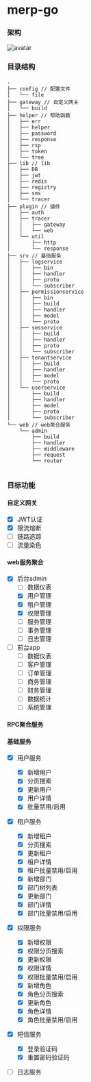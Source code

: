 # merp-go
### 架构
![avatar](http://photo.maguas.com/%E6%9E%B6%E6%9E%84.jpg)
### 目录结构
```
.
├── config // 配置文件
│   └── file
├── gateway // 自定义网关
│   └── build
├── helper // 帮助函数
│   ├── err
│   ├── helper
│   ├── password
│   ├── response
│   ├── rsp
│   ├── token
│   └── tree
├── lib // lib
│   ├── DB
│   ├── jwt
│   ├── redis
│   ├── registry
│   ├── sms
│   └── tracer
├── plugin // 插件
│   ├── auth
│   ├── tracer
│   │   ├── gateway
│   │   └── web
│   └── util
│       ├── http
│       └── response
├── srv // 基础服务
│   ├── logservice
│   │   ├── bin
│   │   ├── handler
│   │   ├── proto
│   │   └── subscriber
│   ├── permissionservice
│   │   ├── bin
│   │   ├── build
│   │   ├── handler
│   │   ├── model
│   │   └── proto
│   ├── smsservice
│   │   ├── build
│   │   ├── handler
│   │   ├── proto
│   │   └── subscriber
│   ├── tenantservice
│   │   ├── build
│   │   ├── handler
│   │   ├── model
│   │   └── proto
│   └── userservice
│       ├── build
│       ├── handler
│       ├── model
│       ├── proto
│       └── subscriber
└── web // web聚合服务
    └── admin
        ├── build
        ├── handler
        ├── middleware
        ├── request
        └── router
        
```
### 目标功能
#### 自定义网关
 - [x] JWT认证
 - [x] 限流熔断
 - [ ] 链路追踪
 - [ ] 流量染色
#### web服务聚合
- [x] 后台admin
  - [ ] 数据仪表
  - [x] 用户管理
  - [x] 租户管理
  - [x] 权限管理
  - [ ] 服务管理
  - [ ] 事务管理
  - [ ] 日志管理
- [ ] 前台app
  - [ ] 数据仪表
  - [ ] 客户管理
  - [ ] 订单管理
  - [ ] 商务管理
  - [ ] 财务管理
  - [ ] 数据统计
  - [ ] 系统管理
#### RPC聚合服务
#### 基础服务
 - [x] 用户服务
   - [x] 新增用户
   - [x] 分页搜索
   - [x] 更新用户
   - [x] 用户详情
   - [x] 批量禁用/启用
 - [x] 租户服务
   - [x] 新增租户
   - [x] 分页搜索
   - [x] 更新租户
   - [x] 租户详情
   - [x] 租户批量禁用/启用
   - [x] 新增部门
   - [x] 部门树列表
   - [x] 更新部门
   - [x] 部门详情
   - [x] 部门批量禁用/启用
 - [x] 权限服务
   - [x] 新增权限
   - [x] 权限分页搜索
   - [x] 更新权限
   - [x] 权限详情
   - [x] 权限批量禁用/启用
   - [x] 新增角色
   - [x] 角色分页搜索
   - [x] 更新角色
   - [x] 角色详情
   - [x] 角色批量禁用/启用
 - [x] 短信服务
   - [x] 登录验证码
   - [x] 重置密码验证码
 - [ ] 日志服务
 


  
